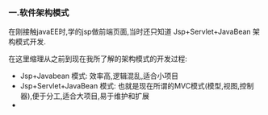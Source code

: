 ### 一.软件架构模式

在刚接触javaEE时,学的jsp做前端页面,当时还只知道 Jsp+Servlet+JavaBean 架构模式开发.

在这里缩理从之前到现在我所了解的架构模式的开发过程:

-   Jsp+Javabean 模式: 效率高,逻辑混乱,适合小项目
-   Jsp+Servlet+JavaBean 模式: 也就是现在所谓的MVC模式(模型,视图,控制器),便于分工,适合大项目,易于维护和扩展
-   ​